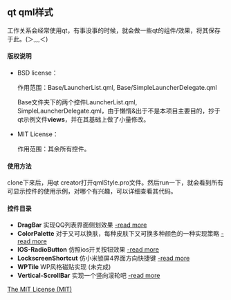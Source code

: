## qt qml样式

工作关系会经常使用qt，有事没事的时候，就会做一些qt的组件/效果，将其保存于此。(＞﹏＜)

#### 版权说明

 - BSD license：

    作用范围：Base/LauncherList.qml, Base/SimpleLauncherDelegate.qml
    
    Base文件夹下的两个控件LauncherList.qml, SimpleLauncherDelegate.qml，由于懒惰&出于不是本项目主要目的，抄于qt示例文件**views**，并在其基础上做了小量修改。

 - MIT License：
 
    作用范围：其余所有控件。

#### 使用方法

clone下来后，用qt creator打开qmlStyle.pro文件。然后run一下，就会看到所有可显示控件的使用示例，对哪个有兴趣，可以详细查看其代码。

#### 控件目录

 - **DragBar** 实现QQ列表界面侧划效果 [-read more](http://o3or.com/archives/276/ "DragBar控件详细说明")
 - **ColorPalette** 对于又可以换肤，每种皮肤下又可换多种颜色的一种实现策略 [-read more](http://o3or.com/archives/313/ "ColorPalette控件详细说明")
 - **IOS-RadioButton** 仿照ios开关按钮效果 [-read more](http://o3or.com/archives/303/ "IOS-RadioButton控件详细说明")
 - **LockscreenShortcut** 仿小米锁屏4界面方向快捷键 [-read more](# "暂无详细信息")
 - **WPTile** WP风格磁贴实现 (未完成)
 - **Vertical-ScrollBar** 实现一个竖向滚轮吧 [-read more](http://o3or.com/archives/377/ "Vertical-ScrollBar控件详细说明")

[The MIT License (MIT)](LICENSE "MIT")